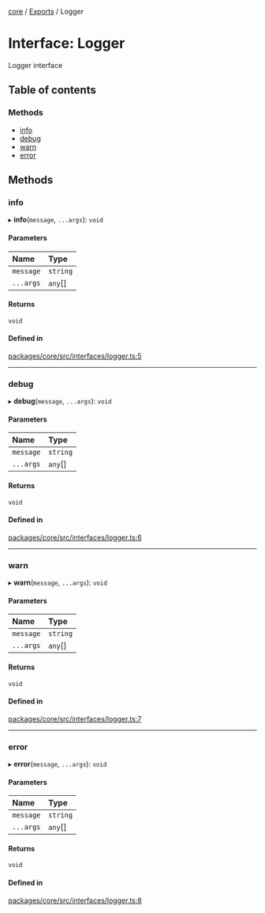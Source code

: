 <!-- 
 ⚠️  AUTO-GENERATED FILE - DO NOT EDIT MANUALLY
 This file is automatically generated by scripts/docs-generator.js
 To make changes, edit the source TypeScript files or update the generator script
-->

[core](../../) / [Exports](../modules) / Logger

# Interface: Logger

Logger interface

## Table of contents

### Methods

- [info](Logger#info)
- [debug](Logger#debug)
- [warn](Logger#warn)
- [error](Logger#error)

## Methods

### info

▸ **info**(`message`, `...args`): `void`

#### Parameters

| Name | Type |
| :------ | :------ |
| `message` | `string` |
| `...args` | `any`[] |

#### Returns

`void`

#### Defined in

[packages/core/src/interfaces/logger.ts:5](https://github.com/woojubb/robota/blob/99dadbf06916eba8bc2a112b20eb18f9ab438c3e/packages/core/src/interfaces/logger.ts#L5)

___

### debug

▸ **debug**(`message`, `...args`): `void`

#### Parameters

| Name | Type |
| :------ | :------ |
| `message` | `string` |
| `...args` | `any`[] |

#### Returns

`void`

#### Defined in

[packages/core/src/interfaces/logger.ts:6](https://github.com/woojubb/robota/blob/99dadbf06916eba8bc2a112b20eb18f9ab438c3e/packages/core/src/interfaces/logger.ts#L6)

___

### warn

▸ **warn**(`message`, `...args`): `void`

#### Parameters

| Name | Type |
| :------ | :------ |
| `message` | `string` |
| `...args` | `any`[] |

#### Returns

`void`

#### Defined in

[packages/core/src/interfaces/logger.ts:7](https://github.com/woojubb/robota/blob/99dadbf06916eba8bc2a112b20eb18f9ab438c3e/packages/core/src/interfaces/logger.ts#L7)

___

### error

▸ **error**(`message`, `...args`): `void`

#### Parameters

| Name | Type |
| :------ | :------ |
| `message` | `string` |
| `...args` | `any`[] |

#### Returns

`void`

#### Defined in

[packages/core/src/interfaces/logger.ts:8](https://github.com/woojubb/robota/blob/99dadbf06916eba8bc2a112b20eb18f9ab438c3e/packages/core/src/interfaces/logger.ts#L8)
